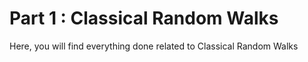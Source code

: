 # Part 1 : Classical Random Walks

Here, you will find everything done related to Classical Random Walks
